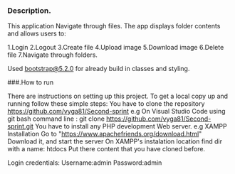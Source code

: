 ### Description.
This application Navigate through files.
The app displays folder contents and allows users to:

1.Login
2.Logout
3.Create file
4.Upload image
5.Download image
6.Delete file
7.Navigate through folders.

Used bootstrap@5.2.0 for already build in classes and styling.



###.How to run

There are instructions on setting up this project.
To get a local copy up and running follow these simple steps:
You have to clone the repository https://github.com/vyga81/Second-sprint e.g On Visual Studio Code using git bash command line : git clone https://github.com/vyga81/Second-sprint.git
You have to install any PHP development Web server. e.g XAMPP
Installation
Go to "https://www.apachefriends.org/download.html" Download it, and start the server On XAMPP's instalation location find dir with a name: htdocs Put there content that you have cloned before.

Login credentials:
Username:admin
Password:admin







